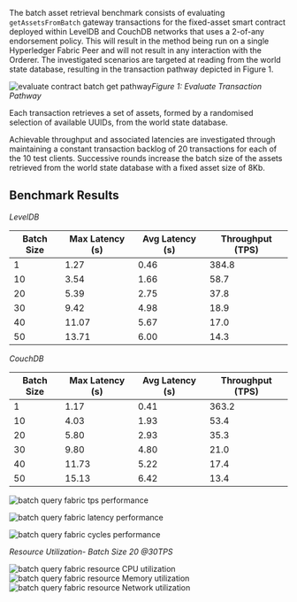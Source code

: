 The batch asset retrieval benchmark consists of evaluating `getAssetsFromBatch` gateway transactions for the fixed-asset smart contract deployed within LevelDB and CouchDB networks that uses a 2-of-any endorsement policy. This will result in the method being run on a single Hyperledger Fabric Peer and will not result in any interaction with the Orderer. The investigated scenarios are targeted at reading from the world state database, resulting in the transaction pathway depicted in Figure 1.

![evaluate contract batch get pathway](../../../../../diagrams/TransactionRoute_Evaluate.png)*Figure 1: Evaluate Transaction Pathway*

Each transaction retrieves a set of assets, formed by a randomised selection of available UUIDs, from the world state database.

Achievable throughput and associated latencies are investigated through maintaining a constant transaction backlog of 20 transactions for each of the 10 test clients. Successive rounds increase the batch size of the assets retrieved from the world state database with a fixed asset size of 8Kb.

## Benchmark Results
*LevelDB*

| Batch Size | Max Latency (s) | Avg Latency (s) | Throughput (TPS) |
| ---------- | --------------- | --------------- | ---------------- |
| 1  | 1.27 | 0.46 | 384.8 |
| 10 | 3.54 | 1.66 | 58.7 |
| 20 | 5.39 | 2.75 | 37.8 |
| 30 | 9.42 | 4.98 | 18.9 |
| 40 | 11.07 | 5.67 | 17.0 |
| 50 | 13.71 | 6.00 | 14.3 |

*CouchDB*

| Batch Size | Max Latency (s) | Avg Latency (s) | Throughput (TPS) |
| ---------- | --------------- | --------------- | ---------------- |
| 1 | 1.17 | 0.41| 363.2 |
| 10 | 4.03 | 1.93 | 53.4 |
| 20 | 5.80 | 2.93 | 35.3 |
| 30 | 9.80 | 4.80 | 21.0 |
| 40 | 11.73 | 5.22 | 17.4 |
| 50 | 15.13 | 6.42 | 13.4 |

![batch query fabric tps performance](../../../../../charts/2.1.0/nodeJS/nodeSDK/getAssetBatch/GetAssetBatchTPS.png)

![batch query fabric latency performance](../../../../../charts/2.1.0/nodeJS/nodeSDK/getAssetBatch/GetAssetBatchLatency.png)

![batch query fabric cycles performance](../../../../../charts/2.1.0/nodeJS/nodeSDK/getAssetBatch/GetAssetBatchCycles.png)

*Resource Utilization- Batch Size 20 @30TPS*

![batch query fabric resource CPU utilization](../../../../../charts/2.1.0/nodeJS/nodeSDK/getAssetBatch/GetAssetBatchRadarCPU.png)
![batch query fabric resource Memory utilization](../../../../../charts/2.1.0/nodeJS/nodeSDK/getAssetBatch/GetAssetBatchRadarMemory.png)
![batch query fabric resource Network utilization](../../../../../charts/2.1.0/nodeJS/nodeSDK/getAssetBatch/GetAssetBatchRadarNetwork.png)